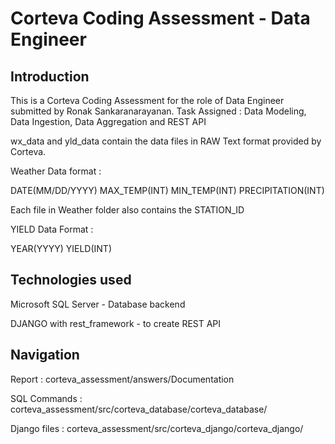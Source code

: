 # Corteva Coding Assessment - Data Engineer


## Introduction

This is a Corteva Coding Assessment for the role of Data Engineer submitted by Ronak Sankaranarayanan. 
Task Assigned : Data Modeling, Data Ingestion, Data Aggregation and REST API

wx_data and yld_data contain the data files in RAW Text format provided by Corteva. 

Weather Data format :

DATE(MM/DD/YYYY)  MAX_TEMP(INT) MIN_TEMP(INT) PRECIPITATION(INT)

Each file in Weather folder also contains the STATION_ID

YIELD Data Format : 

YEAR(YYYY)  YIELD(INT)

## Technologies used

Microsoft SQL Server - Database backend

DJANGO with rest_framework - to create REST API


## Navigation

Report : corteva_assessment/answers/Documentation

SQL Commands : corteva_assessment/src/corteva_database/corteva_database/

Django files : corteva_assessment/src/corteva_django/corteva_django/

